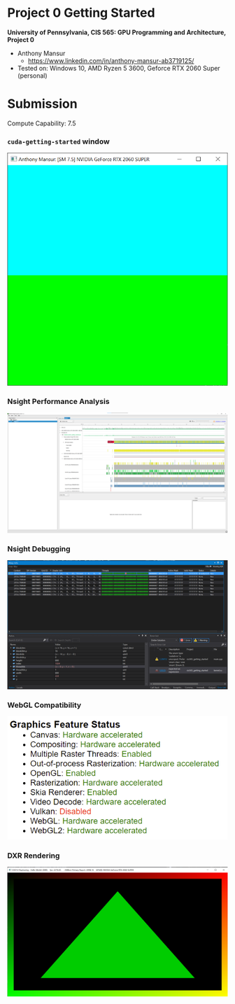 Project 0 Getting Started
====================

**University of Pennsylvania, CIS 565: GPU Programming and Architecture, Project 0**

* Anthony Mansur
  * https://www.linkedin.com/in/anthony-mansur-ab3719125/
* Tested on: Windows 10, AMD Ryzen 5 3600, Geforce RTX 2060 Super (personal)

Submission
====================

Compute Capability: 7.5

### `cuda-getting-started` window
![](images/part-3.1.1.png)

### Nsight Performance Analysis
![](images/trace-analysis.png)

### Nsight Debugging
![](images/nsight-debugging.png)

### WebGL Compatibility
![](images/webgl-enabled.png)

### DXR Rendering
![](images/dxr-support.png)

